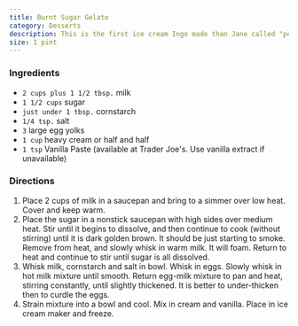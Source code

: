 ```yaml
---
title: Burnt Sugar Gelato
category: Desserts
description: This is the first ice cream Ingo made than Jane called "perfectly made." She, however, could have used more burnt sugar flavor, so decide how long you wish to burn the sugar yourself.
size: 1 pint
---
```


### Ingredients

* `2 cups plus 1 1/2 tbsp.` milk
* `1 1/2 cups` sugar
* `just under 1 tbsp.` cornstarch
* `1/4 tsp.` salt
* `3` large egg yolks
* `1 cup` heavy cream or half and half
* `1 tsp` Vanilla Paste (available at Trader Joe's. Use vanilla extract if unavailable)

### Directions

1. Place 2 cups of milk in a saucepan and bring to a simmer over low heat. Cover and keep warm.
2. Place the sugar in a nonstick saucepan with high sides over medium heat. Stir until it begins to dissolve, and then continue to cook (without stirring) until it is dark golden brown. It should be just starting to smoke. Remove from heat, and slowly whisk in warm milk. It will foam. Return to heat and continue to stir until sugar is all dissolved.
3. Whisk milk, cornstarch and salt in bowl. Whisk in eggs. Slowly whisk in hot milk mixture until smooth. Return egg-milk mixture to pan and heat, stirring constantly, until slightly thickened. It is better to under-thicken then to curdle the eggs.
4. Strain mixture into a bowl and cool. Mix in cream and vanilla. Place in ice cream maker and freeze.